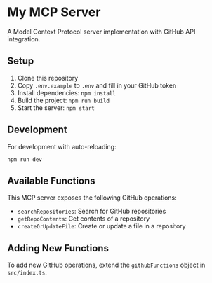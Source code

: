 # My MCP Server

A Model Context Protocol server implementation with GitHub API integration.

## Setup

1. Clone this repository
2. Copy `.env.example` to `.env` and fill in your GitHub token
3. Install dependencies: `npm install`
4. Build the project: `npm run build`
5. Start the server: `npm start`

## Development

For development with auto-reloading:

```
npm run dev
```

## Available Functions

This MCP server exposes the following GitHub operations:

- `searchRepositories`: Search for GitHub repositories
- `getRepoContents`: Get contents of a repository
- `createOrUpdateFile`: Create or update a file in a repository

## Adding New Functions

To add new GitHub operations, extend the `githubFunctions` object in `src/index.ts`.
